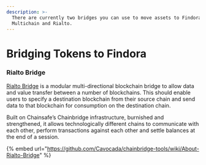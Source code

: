 ```yaml
---
description: >-
  There are currently two bridges you can use to move assets to Findora:
  Multichain and Rialto.
---
```


# Bridging Tokens to Findora

### Rialto Bridge

[Rialto Bridge](https://rialtobridge.io/) is a modular multi-directional blockchain bridge to allow data and value transfer between a number of blockchains. This should enable users to specify a destination blockchain from their source chain and send data to that blockchain for consumption on the destination chain.

Built on Chainsafe’s Chainbridge infrastructure, burnished and strengthened, it allows technologically different chains to communicate with each other, perform transactions against each other and settle balances at the end of a session.

{% embed url="https://github.com/Cavocada/chainbridge-tools/wiki/About-Rialto-Bridge" %}
